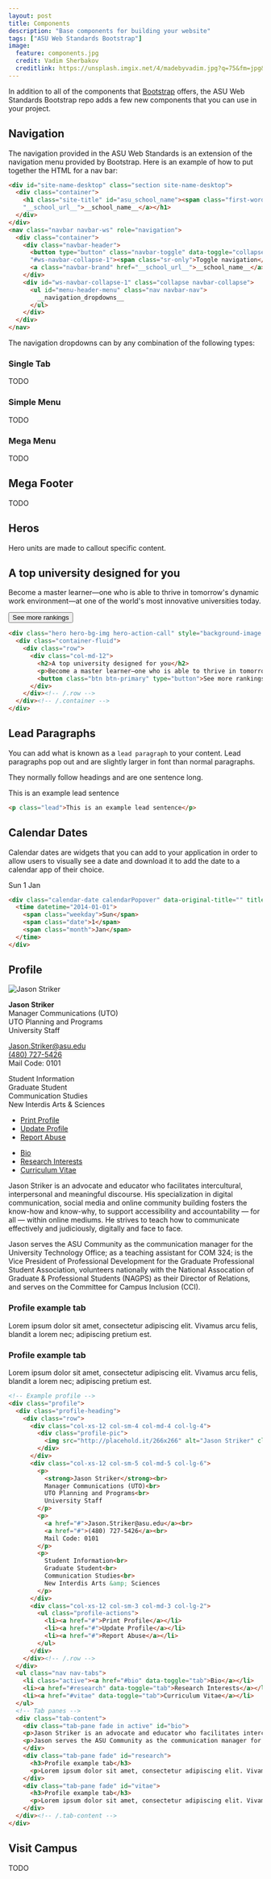 ```yaml
---
layout: post
title: Components
description: "Base components for building your website"
tags: ["ASU Web Standards Bootstrap"]
image:
  feature: components.jpg
  credit: Vadim Sherbakov
  creditlink: https://unsplash.imgix.net/4/madebyvadim.jpg?q=75&fm=jpg&s=fe3525c767180ee0355028065cba9e01
---
```


In addition to all of the components that [Bootstrap](http://getbootstrap.com/) offers, the ASU Web Standards Bootstrap repo adds a few new components that you can use in your project.

<!--break-->

## Navigation

The navigation provided in the ASU Web Standards is an extension of the navigation menu provided by Bootstrap.  Here is an example of how to put together the HTML for a nav bar:

```html
<div id="site-name-desktop" class="section site-name-desktop">
  <div class="container">
    <h1 class="site-title" id="asu_school_name"><span class="first-word"><a href="__organization_url__">__organization_name__</a></span>&nbsp;|&nbsp; <a href=
    "__school_url__">__school_name__</a></h1>
  </div>
</div>
<nav class="navbar navbar-ws" role="navigation">
  <div class="container">
    <div class="navbar-header">
      <button type="button" class="navbar-toggle" data-toggle="collapse" data-target=
      "#ws-navbar-collapse-1"><span class="sr-only">Toggle navigation</span></button>
      <a class="navbar-brand" href="__school_url__">__school_name__</a>
    </div>
    <div id="ws-navbar-collapse-1" class="collapse navbar-collapse">
      <ul id="menu-header-menu" class="nav navbar-nav">
        __navigation_dropdowns__
      </ul>
    </div>
  </div>
</nav>
```

The navigation dropdowns can by any combination of the following types:

### Single Tab

TODO

### Simple Menu

TODO

### Mega Menu

TODO

<!--break-->

## Mega Footer

TODO

<!--break-->

## Heros

Hero units are made to callout specific content.

<div class="bs-example">
  <div class="hero hero-bg-img hero-action-call" style="background-image: url({{ site.url }}/images/{{ page.image.feature }});">
    <div class="container-fluid">
      <div class="row">
        <div class="col-md-12">
          <h2>A top university designed for you</h2>
          <p>Become a master learner—one who is able to thrive in tomorrow's dynamic work environment—at one of the world's most innovative universities today.</p>
          <button class="btn btn-primary" type="button">See more rankings</button>
        </div>
      </div><!-- /.row -->
    </div><!-- /.container -->
  </div>
</div>

```html
<div class="hero hero-bg-img hero-action-call" style="background-image: url(image_url);">
  <div class="container-fluid">
    <div class="row">
      <div class="col-md-12">
        <h2>A top university designed for you</h2>
        <p>Become a master learner—one who is able to thrive in tomorrow's dynamic work environment—at one of the world's most innovative universities today.</p>
        <button class="btn btn-primary" type="button">See more rankings</button>
      </div>
    </div><!-- /.row -->
  </div><!-- /.container -->
</div>
```

<!--break-->

## Lead Paragraphs

You can add what is known as a `lead paragraph` to your content.  Lead paragraphs pop out and are slightly larger in font than normal paragraphs.

They normally follow headings and are one sentence long.

<div class="bs-example">
  <p class="lead">This is an example lead sentence</p>
</div>

```html
<p class="lead">This is an example lead sentence</p>
```

<!--break-->

## Calendar Dates

Calendar dates are widgets that you can add to your application in order to allow users to visually see a date and download it to add the date to a calendar app of their choice.

<div class="bs-example">
  <div class="calendar-date calendarPopover" data-original-title="" title="">
    <time datetime="2014-01-01">
      <span class="weekday">Sun</span>
      <span class="date">1</span>
      <span class="month">Jan</span>
    </time>
  </div>
  <div class="clearfix"></div>
</div>

```html
<div class="calendar-date calendarPopover" data-original-title="" title="">
  <time datetime="2014-01-01">
    <span class="weekday">Sun</span>
    <span class="date">1</span>
    <span class="month">Jan</span>
  </time>
</div>
```

<!--break-->

## Profile

<div class="bs-example">
  <!-- Example profile -->
  <div class="profile">
    <div class="profile-heading">
      <div class="row">
        <div class="col-xs-12 col-sm-4 col-md-4 col-lg-4">
          <div class="profile-pic">
            <img src="http://placehold.it/266x266" alt="Jason Striker" class="img-responsive space-bot-md">
          </div>
        </div>
        <div class="col-xs-12 col-sm-5 col-md-5 col-lg-6">
          <p>
            <strong>Jason Striker</strong><br>
            Manager Communications (UTO)<br>
            UTO Planning and Programs<br>
            University Staff
          </p>
          <p>
            <a href="#">Jason.Striker@asu.edu</a><br>
            <a href="#">(480) 727-5426</a><br>
            Mail Code: 0101
          </p>
          <p>
            Student Information<br>
            Graduate Student<br>
            Communication Studies<br>
            New Interdis Arts &amp; Sciences
          </p>
        </div>
        <div class="col-xs-12 col-sm-3 col-md-3 col-lg-2">
          <ul class="profile-actions">
            <li><a href="#">Print Profile</a></li>
            <li><a href="#">Update Profile</a></li>
            <li><a href="#">Report Abuse</a></li>
          </ul>
        </div>
      </div><!-- /.row -->
    </div>
    <ul class="nav nav-tabs">
      <li class="active"><a href="#bio" data-toggle="tab">Bio</a></li>
      <li><a href="#research" data-toggle="tab">Research Interests</a></li>
      <li><a href="#vitae" data-toggle="tab">Curriculum Vitae</a></li>
    </ul>
    <!-- Tab panes -->
    <div class="tab-content">
      <div class="tab-pane fade in active" id="bio">
      <p>Jason Striker is an advocate and educator who facilitates intercultural, interpersonal and meaningful discourse. His specialization in digital communication, social media and online community building fosters the know-how and know-why, to support accessibility and accountability — for all — within online mediums. He strives to teach how to communicate effectively and judiciously, digitally and face to face.</p>
      <p>Jason serves the ASU Community as the communication manager for the University Technology Office; as a teaching assistant for COM 324; is the Vice President of Professional Development for the Graduate Professional Student Association, volunteers nationally with the National Assocation of Graduate &amp; Professional Students (NAGPS) as their Director of Relations, and serves on the Committee for Campus Inclusion (CCI).</p>
      </div>
      <div class="tab-pane fade" id="research">
        <h3>Profile example tab</h3>
        <p>Lorem ipsum dolor sit amet, consectetur adipiscing elit. Vivamus arcu felis, blandit a lorem nec; adipiscing pretium est. </p>
      </div>
      <div class="tab-pane fade" id="vitae">
        <h3>Profile example tab</h3>
        <p>Lorem ipsum dolor sit amet, consectetur adipiscing elit. Vivamus arcu felis, blandit a lorem nec; adipiscing pretium est.</p>
      </div>
    </div><!-- /.tab-content -->
  </div>
</div>

```html
<!-- Example profile -->
<div class="profile">
  <div class="profile-heading">
    <div class="row">
      <div class="col-xs-12 col-sm-4 col-md-4 col-lg-4">
        <div class="profile-pic">
          <img src="http://placehold.it/266x266" alt="Jason Striker" class="img-responsive space-bot-md">
        </div>
      </div>
      <div class="col-xs-12 col-sm-5 col-md-5 col-lg-6">
        <p>
          <strong>Jason Striker</strong><br>
          Manager Communications (UTO)<br>
          UTO Planning and Programs<br>
          University Staff
        </p>
        <p>
          <a href="#">Jason.Striker@asu.edu</a><br>
          <a href="#">(480) 727-5426</a><br>
          Mail Code: 0101
        </p>
        <p>
          Student Information<br>
          Graduate Student<br>
          Communication Studies<br>
          New Interdis Arts &amp; Sciences
        </p>
      </div>
      <div class="col-xs-12 col-sm-3 col-md-3 col-lg-2">
        <ul class="profile-actions">
          <li><a href="#">Print Profile</a></li>
          <li><a href="#">Update Profile</a></li>
          <li><a href="#">Report Abuse</a></li>
        </ul>
      </div>
    </div><!-- /.row -->
  </div>
  <ul class="nav nav-tabs">
    <li class="active"><a href="#bio" data-toggle="tab">Bio</a></li>
    <li><a href="#research" data-toggle="tab">Research Interests</a></li>
    <li><a href="#vitae" data-toggle="tab">Curriculum Vitae</a></li>
  </ul>
  <!-- Tab panes -->
  <div class="tab-content">
    <div class="tab-pane fade in active" id="bio">
    <p>Jason Striker is an advocate and educator who facilitates intercultural, interpersonal and meaningful discourse. His specialization in digital communication, social media and online community building fosters the know-how and know-why, to support accessibility and accountability — for all — within online mediums. He strives to teach how to communicate effectively and judiciously, digitally and face to face.</p>
    <p>Jason serves the ASU Community as the communication manager for the University Technology Office; as a teaching assistant for COM 324; is the Vice President of Professional Development for the Graduate Professional Student Association, volunteers nationally with the National Assocation of Graduate &amp; Professional Students (NAGPS) as their Director of Relations, and serves on the Committee for Campus Inclusion (CCI).</p>
    </div>
    <div class="tab-pane fade" id="research">
      <h3>Profile example tab</h3>
      <p>Lorem ipsum dolor sit amet, consectetur adipiscing elit. Vivamus arcu felis, blandit a lorem nec; adipiscing pretium est. </p>
    </div>
    <div class="tab-pane fade" id="vitae">
      <h3>Profile example tab</h3>
      <p>Lorem ipsum dolor sit amet, consectetur adipiscing elit. Vivamus arcu felis, blandit a lorem nec; adipiscing pretium est.</p>
    </div>
  </div><!-- /.tab-content -->
</div>
```

<!--break-->

## Visit Campus

TODO


